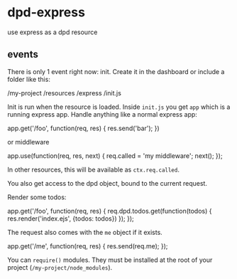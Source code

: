 # dpd-express

use express as a dpd resource

## events

There is only 1 event right now: init. Create it in the dashboard or include a folder like this:

  /my-project
   /resources
    /express
     /init.js

Init is run when the resource is loaded. Inside `init.js` you get `app` which is a running express app. Handle anything like a normal express app:

  app.get('/foo', function(req, res) {
    res.send('bar');
  })
  
or middleware

  app.use(function(req, res, next) {
    req.called = 'my middleware';
    next();
  });
  
In other resources, this will be available as `ctx.req.called`.

You also get access to the dpd object, bound to the current request.

Render some todos:

  app.get('/foo', function(req, res) {
    req.dpd.todos.get(function(todos) {
      res.render('index.ejs', {todos: todos})
    });
  });
  
The request also comes with the `me` object if it exists.

  app.get('/me', function(req, res) {
    res.send(req.me);
  });

You can `require()` modules. They must be installed at the root of your project (`/my-project/node_modules`).